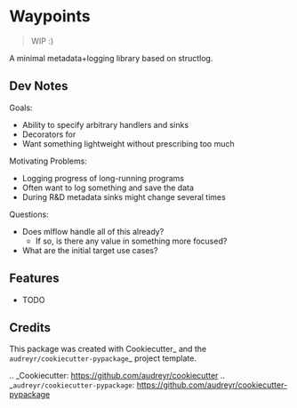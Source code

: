 # Waypoints

> WIP :)

A minimal metadata+logging library based on structlog.


## Dev Notes

Goals:
- Ability to specify arbitrary handlers and sinks
- Decorators for
- Want something lightweight without prescribing too much

Motivating Problems:
- Logging progress of long-running programs
- Often want to log something and save the data
- During R&D metadata sinks might change several times

Questions:
- Does mlflow handle all of this already?
  - If so, is there any value in something more focused?
- What are the initial target use cases?


## Features

- TODO

## Credits

This package was created with Cookiecutter_ and the `audreyr/cookiecutter-pypackage`_ project template.

.. _Cookiecutter: https://github.com/audreyr/cookiecutter
.. _`audreyr/cookiecutter-pypackage`: https://github.com/audreyr/cookiecutter-pypackage
